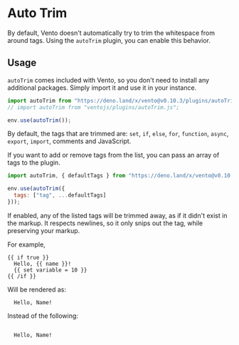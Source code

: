 # Auto Trim

By default, Vento doesn't automatically try to trim the whitespace from around tags. Using the
`autoTrim` plugin, you can enable this behavior.

## Usage

`autoTrim` comes included with Vento, so you don't need to install any additional packages.
Simply import it and use it in your instance.

```js
import autoTrim from "https://deno.land/x/vento@v0.10.3/plugins/autoTrim.ts";
// import autoTrim from "ventojs/plugins/autoTrim.js";

env.use(autoTrim());
```

By default, the tags that are trimmed are:
`set`, `if`, `else`, `for`, `function`, `async`, `export`, `import`, comments and JavaScript.

If you want to add or remove tags from the list, you can pass an array of tags to the plugin.

```js
import autoTrim, { defaultTags } from "https://deno.land/x/vento@v0.10.3/plugins/autoTrim.ts";

env.use(autoTrim({
  tags: ["tag", ...defaultTags]
}));
```

If enabled, any of the listed tags will be trimmed away, as if it didn't exist in the markup.
It respects newlines, so it only snips out the tag, while preserving your markup.

For example,

```vento
{{ if true }}
  Hello, {{ name }}!
  {{ set variable = 10 }}
{{ /if }}
```

Will be rendered as:
```
  Hello, Name!
```

Instead of the following:
```

  Hello, Name!
  

```
